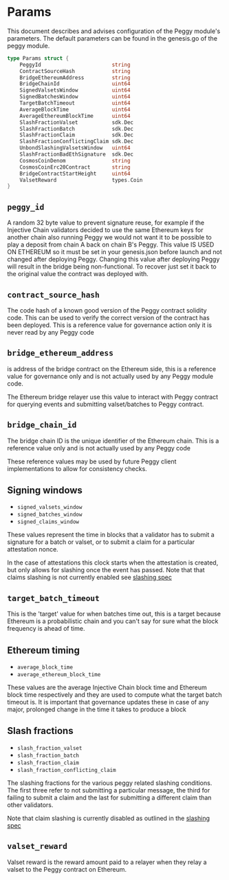 <!--
order: 8
title: Parameters
-->

# Params

This document describes and advises configuration of the Peggy module's parameters. The default parameters can be found in the genesis.go of the peggy module.

```go
type Params struct {
	PeggyId                       string                                 
	ContractSourceHash            string                                 
	BridgeEthereumAddress         string                                 
	BridgeChainId                 uint64                                 
	SignedValsetsWindow           uint64                                 
	SignedBatchesWindow           uint64                                 
	TargetBatchTimeout            uint64                                 
	AverageBlockTime              uint64                                 
	AverageEthereumBlockTime      uint64                                 
	SlashFractionValset           sdk.Dec 
	SlashFractionBatch            sdk.Dec 
	SlashFractionClaim            sdk.Dec 
	SlashFractionConflictingClaim sdk.Dec 
	UnbondSlashingValsetsWindow   uint64  
	SlashFractionBadEthSignature  sdk.Dec 
	CosmosCoinDenom               string  
	CosmosCoinErc20Contract       string  
	BridgeContractStartHeight     uint64  
	ValsetReward                  types.Coin
}
```

## `peggy_id`

A random 32 byte value to prevent signature reuse, for example if the
Injective Chain validators decided to use the same Ethereum keys for another chain
also running Peggy we would not want it to be possible to play a deposit
from chain A back on chain B's Peggy. This value IS USED ON ETHEREUM so
it must be set in your genesis.json before launch and not changed after
deploying Peggy. Changing this value after deploying Peggy will result
in the bridge being non-functional. To recover just set it back to the original
value the contract was deployed with.

## `contract_source_hash`

The code hash of a known good version of the Peggy contract
solidity code. This can be used to verify the correct version
of the contract has been deployed. This is a reference value for
governance action only it is never read by any Peggy code

## `bridge_ethereum_address`

is address of the bridge contract on the Ethereum side, this is a
reference value for governance only and is not actually used by any
Peggy module code.

The Ethereum bridge relayer use this value to interact with Peggy contract for querying events and submitting valset/batches to Peggy contract.

## `bridge_chain_id`

The bridge chain ID is the unique identifier of the Ethereum chain. This is a reference value only and is not actually used by any Peggy code

These reference values may be used by future Peggy client implementations to allow for consistency checks.

## Signing windows

* `signed_valsets_window`
* `signed_batches_window`
* `signed_claims_window`

These values represent the time in blocks that a validator has to submit
a signature for a batch or valset, or to submit a claim for a particular
attestation nonce.

In the case of attestations this clock starts when the
attestation is created, but only allows for slashing once the event has passed.
Note that that claims slashing is not currently enabled see [slashing spec](./05_slashing.md)

## `target_batch_timeout`

This is the 'target' value for when batches time out, this is a target because
Ethereum is a probabilistic chain and you can't say for sure what the block
frequency is ahead of time.

## Ethereum timing

* `average_block_time`
* `average_ethereum_block_time`

These values are the average Injective Chain block time and Ethereum block time respectively
and they are used to compute what the target batch timeout is. It is important that
governance updates these in case of any major, prolonged change in the time it takes
to produce a block

## Slash fractions

* `slash_fraction_valset`
* `slash_fraction_batch`
* `slash_fraction_claim`
* `slash_fraction_conflicting_claim`

The slashing fractions for the various peggy related slashing conditions. The first three
refer to not submitting a particular message, the third for failing to submit a claim and the last for submitting a different claim than other validators.

Note that claim slashing is currently disabled as outlined in the [slashing spec](./05_slashing.md)

## `valset_reward`

Valset reward is the reward amount paid to a relayer when they relay a valset to the Peggy contract on Ethereum.